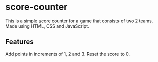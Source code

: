 # score-counter

This is a simple score counter for a game that consists of two 2 teams.
Made using HTML, CSS and JavaScript.

## Features

Add points in increments of 1, 2 and 3.
Reset the score to 0.
